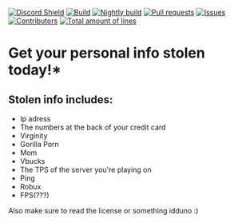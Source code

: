 [![Discord Shield](https://discordapp.com/api/guilds/844468711761903627/widget.png)](https://discord.gg/uXvPJC8wxC)
[![Build](https://img.shields.io/github/workflow/status/Niehein/CyanideHack/Build?label=Build)](https://github.com/Niehein/CyanideHack/actions/workflows/build.yml)
[![Nightly build](https://img.shields.io/github/workflow/status/Niehein/CyanideHack/Nightly%20build?label=Nightly%20Build)](https://github.com/Niehein/CyanideHack/actions/workflows/nightly.yml)
[![Pull requests](https://img.shields.io/github/issues-pr/Niehein/CyanideHack?label=Pull%20requests)](https://github.com/Niehein/CyanideHack/pulls)
[![Issues](https://img.shields.io/github/issues/Niehein/CyanideHack?label=Issues)](https://github.com/Niehein/CyanideHack/issues)
[![Contributors](https://img.shields.io/github/contributors/Niehein/CyanideHack?label=Contributors)](https://github.com/Niehein/CyanideHack/graphs/contributors)
[![Total amount of lines](https://img.shields.io/tokei/lines/github/Niehein/CyanideHack?label=Total%20amount%20of%20lines)]()


# Get your personal info stolen today!*
## Stolen info includes:
- Ip adress
- The numbers at the back of your credit card
- Virginity
- Gorilla Porn
- Mom
- Vbucks
- The TPS of the server you're playing on
- Ping
- Robux
- FPS(???)


Also make sure to read the license or something idduno :)
